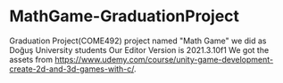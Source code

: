 # MathGame-GraduationProject
Graduation Project(COME492) project named "Math Game" we did as Doğuş University students
Our Editor Version is 2021.3.10f1
We got the assets from https://www.udemy.com/course/unity-game-development-create-2d-and-3d-games-with-c/. 
